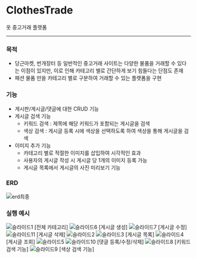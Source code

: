 # ClothesTrade

옷 중고거래 플랫폼  
  
  
---
### 목적
- 당근마켓, 번개장터 등 일반적인 중고거래 사이트는 다양한 물품을 거래할 수 있다는 이점이 있지만, 이로 인해 카테고리 별로 간단하게 보기 힘들다는 단점도 존재
- 패션 물품 만을 카테고리 별로 구분하여 거래할 수 있는 플랫폼을 구현

### 기능
- 게시판/게시글/댓글에 대한 CRUD 기능
- 게시글 검색 기능
    - 키워드 검색 : 제목에 해당 키워드가 포함되는 게시글을 검색
    - 색상 검색 : 게시글 등록 시에 색상을 선택하도록 하여 색상을 통해 게시글을 검색
- 이미지 추가 기능
    - 카테고리 별로 적절한 이미지를 삽입하여 시각적인 효과
    - 사용자의 게시글 작성 시 게시글 당 1개의 이미지 등록 가능
    - 게시글 목록에서 게시글의 사진 미리보기 기능

### ERD
![erd최종](https://github.com/user-attachments/assets/e5ea250d-3e5f-407f-b8dd-d740af153eea)

### 실행 예시
![슬라이드1](https://github.com/user-attachments/assets/25cc3efd-a9eb-4cad-892c-5fb7dcf18757)
[전체 카테고리]
![슬라이드6](https://github.com/user-attachments/assets/3f092dbc-e40f-41b1-9679-a29203950d5c)
[게시글 생성]
![슬라이드7](https://github.com/user-attachments/assets/e4fdaa6d-a409-4119-baec-b5f74d8a1e6a)
[게시글 수정]
![슬라이드11](https://github.com/user-attachments/assets/b3debe78-5074-4fd0-b41d-59e2effca591)
[게시글 삭제]
![슬라이드2](https://github.com/user-attachments/assets/6eb763e0-ac5c-4b77-92f5-37b76ffaf25e)
![슬라이드3](https://github.com/user-attachments/assets/4395d8f7-a047-414a-9ac3-a29251c23b1f)
[게시글 목록]
![슬라이드4](https://github.com/user-attachments/assets/198c47dd-fd8b-42a4-b1c7-b8401f536ced)
[게시글 조회]
![슬라이드5](https://github.com/user-attachments/assets/a9864037-bea1-4bb6-a051-9af9cf9c2f3c)
![슬라이드10](https://github.com/user-attachments/assets/da9da7a4-edd2-4d26-8766-a532372d2526)
[댓글 등록/수정/삭제]
![슬라이드8](https://github.com/user-attachments/assets/30f21173-8598-4469-9074-ca6b3b0dfa63)
[키워드 검색 기능]
![슬라이드9](https://github.com/user-attachments/assets/f97fe07c-fcba-4b2f-ac57-56d7b1c81799)
[색상 검색 기능]



